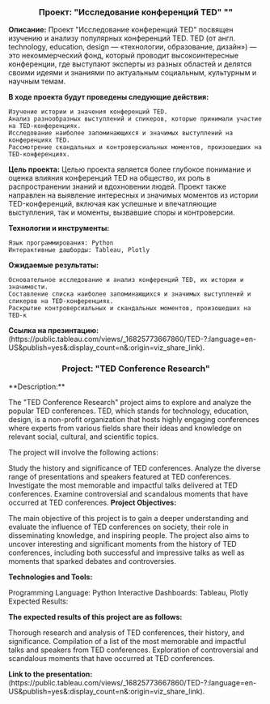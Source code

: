 <h3 align="center">Проект: "Исследование конференций TED" ""</h3>

**Описание:**
Проект "Исследование конференций TED" посвящен изучению и анализу популярных конференций TED. TED (от англ. technology, education, design — «технологии,            образование, дизайн») — это некоммерческий фонд, который проводит высокоинтересные конференции, где выступают эксперты из разных областей и делятся своими идеями      и знаниями по актуальным социальным, культурным и научным темам.

**В ходе проекта будут проведены следующие действия:**

    Изучение истории и значения конференций TED.
    Анализ разнообразных выступлений и спикеров, которые принимали участие на TED-конференциях.
    Исследование наиболее запоминающихся и значимых выступлений на конференциях TED.
    Рассмотрение скандальных и контроверсиальных моментов, произошедших на TED-конференциях.
**Цель проекта:**
    Целью проекта является более глубокое понимание и оценка влияния конференций TED на общество, их роль в распространении знаний и вдохновении людей. Проект также направлен на выявление интересных и значимых моментов из истории TED-конференций, включая как успешные и впечатляющие выступления, так и моменты, вызвавшие споры и контроверсии.

**Технологии и инструменты:**

    Язык программирования: Python
    Интерактивные дашборды: Tableau, Plotly

**Ожидаемые результаты:**

    Основательное исследование и анализ конференций TED, их истории и значимости.
    Составление списка наиболее запоминающихся и значимых выступлений и спикеров на TED-конференциях.
    Раскрытие контроверсиальных и скандальных моментов, произошедших на TED-к

<div class="alert alert-info">
<b>Ссылка на презинтацию:</b>
<br>  (https://public.tableau.com/views/_16825773667860/TED-?:language=en-US&publish=yes&:display_count=n&:origin=viz_share_link).
</div>

<h3 align="center">Project: "TED Conference Research"</h3>
**Description:**

The "TED Conference Research" project aims to explore and analyze the popular TED conferences. TED, which stands for technology, education, design, is a non-profit organization that hosts highly engaging conferences where experts from various fields share their ideas and knowledge on relevant social, cultural, and scientific topics.

The project will involve the following actions:

Study the history and significance of TED conferences.
Analyze the diverse range of presentations and speakers featured at TED conferences.
Investigate the most memorable and impactful talks delivered at TED conferences.
Examine controversial and scandalous moments that have occurred at TED conferences.
**Project Objectives:**

The main objective of this project is to gain a deeper understanding and evaluate the influence of TED conferences on society, their role in disseminating knowledge, and inspiring people. The project also aims to uncover interesting and significant moments from the history of TED conferences, including both successful and impressive talks as well as moments that sparked debates and controversies.

**Technologies and Tools:**

Programming Language: Python
Interactive Dashboards: Tableau, Plotly
Expected Results:

**The expected results of this project are as follows:**

Thorough research and analysis of TED conferences, their history, and significance.
Compilation of a list of the most memorable and impactful talks and speakers from TED conferences.
Exploration of controversial and scandalous moments that have occurred at TED conferences.
<div class="alert alert-info">
<b>Link to the presentation:</b>
<br> (https://public.tableau.com/views/_16825773667860/TED-?:language=en-US&publish=yes&:display_count=n&:origin=viz_share_link).
</div>
